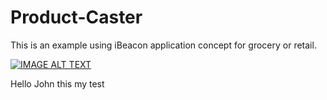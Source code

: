 # Product-Caster
This is an example using iBeacon application concept for grocery or retail.

[![IMAGE ALT TEXT](http://img.youtube.com/vi/HLjUQt-IAqo/0.jpg)](https://youtu.be/HLjUQt-IAqo)

Hello John  this my test
